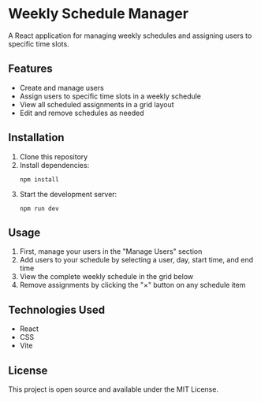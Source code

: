 # Weekly Schedule Manager

A React application for managing weekly schedules and assigning users to specific time slots.

## Features

- Create and manage users
- Assign users to specific time slots in a weekly schedule
- View all scheduled assignments in a grid layout
- Edit and remove schedules as needed

## Installation

1. Clone this repository
2. Install dependencies:
   ```
   npm install
   ```
3. Start the development server:
   ```
   npm run dev
   ```

## Usage

1. First, manage your users in the "Manage Users" section
2. Add users to your schedule by selecting a user, day, start time, and end time
3. View the complete weekly schedule in the grid below
4. Remove assignments by clicking the "×" button on any schedule item

## Technologies Used

- React
- CSS
- Vite

## License

This project is open source and available under the MIT License.
